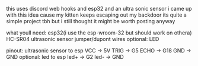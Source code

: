 this uses discord web hooks and esp32 and an ultra sonic sensor 
i came up with this idea cause my kitten keeps escaping out my backdoor its quite a simple project tbh
but i still thought it might be worth posting anyway

what youll need:
esp32(i use the esp-wroom-32 but should work on othera)
HC-SR04 ultrasonic sensor 
jumper/dupont wires
optional:
LED

pinout:
ultrasonic sensor to esp
VCC -> 5V
TRIG -> G5
ECHO -> G18
GND -> GND
optional:
led to esp
led+ -> G2
led- -> GND
